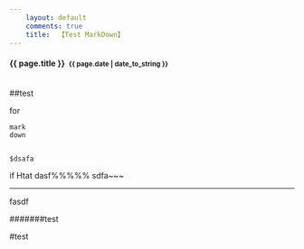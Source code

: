 ```yaml
---
    layout: default
    comments: true
    title:  【Test MarkDown】
---
```


<h4><strong>{{ page.title }}</strong>&nbsp;&nbsp;<small>{{ page.date | date_to_string }}</small></h4><br />
##test

for 


```
mark
down 


$dsafa
```


if Htat 
dasf%%%%%
sdfa~~~

---
fasdf

#######test



#test
